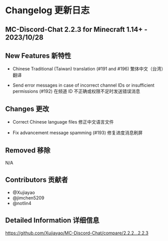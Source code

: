 # Changelog 更新日志

## MC-Discord-Chat 2.2.3 for Minecraft 1.14+ - 2023/10/28

## New Features 新特性

- Chinese Traditional (Taiwan) translation (#191 and #196)
  繁体中文（台湾）翻译

- Send error messages in case of incorrect channel IDs or insufficient permissions (#192)
  在频道 ID 不正确或权限不足时发送错误消息

## Changes 更改

- Correct Chinese language files
  修正中文语言文件

- Fix advancement message spamming (#193)
  修复进度消息刷屏

## Removed 移除

N/A

## Contributors 贡献者

- @Xujiayao
- @jimchen5209
- @notlin4

## Detailed Information 详细信息

https://github.com/Xujiayao/MC-Discord-Chat/compare/2.2.2...2.2.3